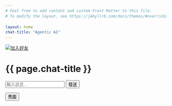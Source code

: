 ```yaml
---
# Feel free to add content and custom Front Matter to this file.
# To modify the layout, see https://jekyllrb.com/docs/themes/#overriding-theme-defaults

layout: home
chat-title: "Agentic AI"
---
```

<a href="https://lin.ee/W6omKRA"><img src="https://scdn.line-apps.com/n/line_add_friends/btn/zh-Hant.png" alt="加入好友" height="36" border="0"></a>

<!-- DeepSeek: 用 js 寫一個可以輸入文字並顯示回覆的對話網頁 ++++++++++++++++++++
-->
<div class="chat-container">
    <div class="chat-header">
        <h1>{{ page.chat-title }}</h1>
    </div>
    <div class="chat-messages" id="chat-messages">
    <!-- 對話內容將在這裡顯示 -->
    </div>
    <div class="chat-input">
        <input type="text" id="user-input" placeholder="輸入訊息...">
        <button id="send-button">發送</button>
    </div>
</div>

<button id="showImage">秀圖</button>

<div class="jDiv" style="display:none">
    <img class="jImg" src="./assets/images/abc.jpg">
</div>

<!-- Copilot: html 傳參數到 js module ++++++++++++++++++++++++++++++++++++++++++
-->
<div class="js-parameter" data-chat-title="歡迎加入開發中的 AI 代理人測試">
    <!-- Copilot: <script type="module" 中 module 的意義
    module 的意思是告訴瀏覽器：這是一個 ES6 模組（ES Module），而不是傳統的 JavaScript 腳本。
    這種寫法解鎖了許多現代 JavaScript 的強大功能，以下是它的幾個關鍵意義：
    -->
    <script type="module" src="./assets/js/j2.js"></script>
    <script type="module" src="./assets/js/ds_chat.js"></script>
</div>
